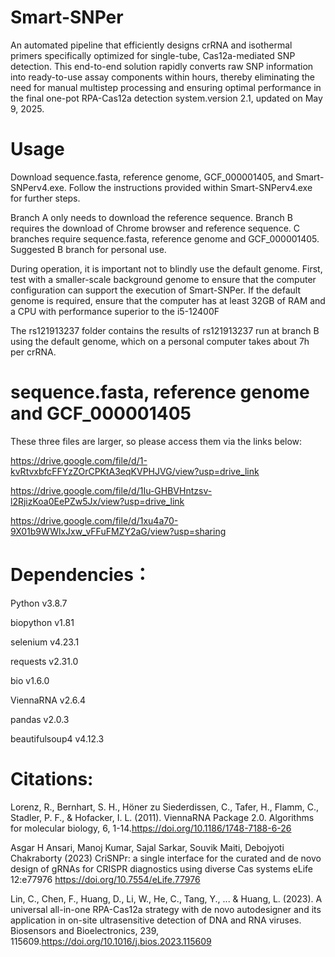 # Smart-SNPer
An automated pipeline that efficiently designs crRNA and isothermal primers specifically optimized for single-tube, Cas12a-mediated SNP detection. This end-to-end solution rapidly converts raw SNP information into ready-to-use assay components within hours, thereby eliminating the need for manual multistep processing and ensuring optimal performance in the final one-pot RPA-Cas12a detection system.version 2.1, updated on May 9, 2025.

# Usage
Download sequence.fasta, reference genome, GCF_000001405, and Smart-SNPerv4.exe. Follow the instructions provided within Smart-SNPerv4.exe for further steps.

Branch A only needs to download the reference sequence. Branch B requires the download of Chrome browser and reference sequence. C branches require sequence.fasta, reference genome and GCF_000001405. Suggested B branch for personal use.

During operation, it is important not to blindly use the default genome. First, test with a smaller-scale background genome to ensure that the computer configuration can support the execution of Smart-SNPer. If the default genome is required, ensure that the computer has at least 32GB of RAM and a CPU with performance superior to the i5-12400F

The rs121913237 folder contains the results of rs121913237 run at branch B using the default genome, which on a personal computer takes about 7h per crRNA.

# sequence.fasta, reference genome and GCF_000001405

These three files are larger, so please access them via the links below:

https://drive.google.com/file/d/1-kvRtvxbfcFFYzZOrCPKtA3eqKVPHJVG/view?usp=drive_link

https://drive.google.com/file/d/1Iu-GHBVHntzsv-l2RjizKoa0EePZw5Jx/view?usp=drive_link

https://drive.google.com/file/d/1xu4a70-9X01b9WWlxJxw_vFFuFMZY2aG/view?usp=sharing

# Dependencies：
Python v3.8.7

biopython v1.81

selenium v4.23.1

requests v2.31.0

bio v1.6.0

ViennaRNA v2.6.4

pandas v2.0.3

beautifulsoup4 v4.12.3

# Citations:
Lorenz, R., Bernhart, S. H., Höner zu Siederdissen, C., Tafer, H., Flamm, C., Stadler, P. F., & Hofacker, I. L. (2011). ViennaRNA Package 2.0. Algorithms for molecular biology, 6, 1-14.https://doi.org/10.1186/1748-7188-6-26

Asgar H Ansari, Manoj Kumar, Sajal Sarkar, Souvik Maiti, Debojyoti Chakraborty (2023) CriSNPr: a single interface for the curated and de novo design of gRNAs for CRISPR diagnostics using diverse Cas systems eLife 12:e77976 https://doi.org/10.7554/eLife.77976

Lin, C., Chen, F., Huang, D., Li, W., He, C., Tang, Y., ... & Huang, L. (2023). A universal all-in-one RPA-Cas12a strategy with de novo autodesigner and its application in on-site ultrasensitive detection of DNA and RNA viruses. Biosensors and Bioelectronics, 239, 115609.https://doi.org/10.1016/j.bios.2023.115609


